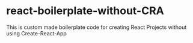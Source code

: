 # react-boilerplate-without-CRA
This is custom made boilerplate code for creating React Projects without using Create-React-App
